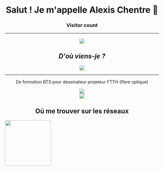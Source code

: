 <h1 align="center">
  Salut ! Je m'appelle Alexis Chentre 👋
</h1>

<h3 align="center"> 
  Visitor count
  <hr />
  <img src="https://profile-counter.glitch.me/C-Alexis4414/count.svg" />
</h3>

<h2 align="center">
  <i>
      D'où viens-je ?
  </i>
</h2>
<div align="center">
  <img src="https://github.com/C-Alexis4414/images/searching.gif" />
  <hr />
  <p>
    De formation BTS pour dessinateur projeteur FTTH (fibre optique)
  </p>
</div>
<div align="center">
  <img src="https://github-readme-stats.vercel.app/api?username=C-Alexis4414&show_icons=true&include_all_commits=true&theme=dark&hide_border=true" />
  <br />
  <img src="https://github-readme-stats.vercel.app/api/top-langs/?username=C-Alexis4414&layout=compact&theme=dark&hide_border=true" />
</div>

<h2 align="center">Où me trouver sur les réseaux</h2>
<img align="center" width="150" height="150" src="https://github.com/C-Alexis4414/images/octoalexis.png" />
